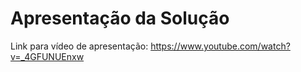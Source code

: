 # Apresentação da Solução

Link para vídeo de apresentação: https://www.youtube.com/watch?v=_4GFUNUEnxw
